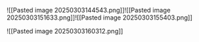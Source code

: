 ![[Pasted image 20250303144543.png]]![[Pasted image 20250303151633.png]]![[Pasted image 20250303155403.png]]

![[Pasted image 20250303160312.png]]